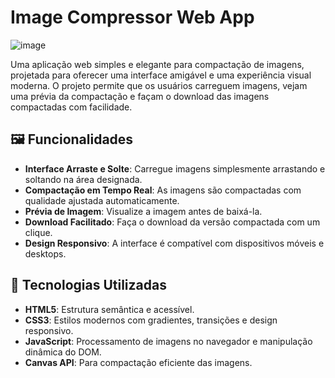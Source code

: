 # Image Compressor Web App

![image](https://github.com/user-attachments/assets/0f22a858-4a14-4076-bf97-8b8bf9c0151a)


Uma aplicação web simples e elegante para compactação de imagens, projetada para oferecer uma interface amigável e uma experiência visual moderna. O projeto permite que os usuários carreguem imagens, vejam uma prévia da compactação e façam o download das imagens compactadas com facilidade.

## 🖼️ Funcionalidades

- **Interface Arraste e Solte**: Carregue imagens simplesmente arrastando e soltando na área designada.
- **Compactação em Tempo Real**: As imagens são compactadas com qualidade ajustada automaticamente.
- **Prévia de Imagem**: Visualize a imagem antes de baixá-la.
- **Download Facilitado**: Faça o download da versão compactada com um clique.
- **Design Responsivo**: A interface é compatível com dispositivos móveis e desktops.

## 🎨 Tecnologias Utilizadas

- **HTML5**: Estrutura semântica e acessível.
- **CSS3**: Estilos modernos com gradientes, transições e design responsivo.
- **JavaScript**: Processamento de imagens no navegador e manipulação dinâmica do DOM.
- **Canvas API**: Para compactação eficiente das imagens.

